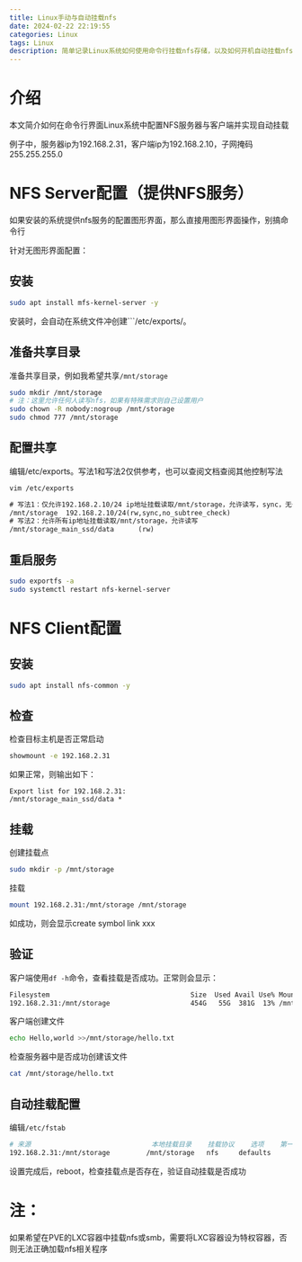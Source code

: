 ```yaml
---
title: Linux手动与自动挂载nfs
date: 2024-02-22 22:19:55
categories: Linux
tags: Linux
description: 简单记录Linux系统如何使用命令行挂载nfs存储，以及如何开机自动挂载nfs存储
---
```


# 介绍
本文简介如何在命令行界面Linux系统中配置NFS服务器与客户端并实现自动挂载

例子中，服务器ip为192.168.2.31，客户端ip为192.168.2.10，子网掩码255.255.255.0

# NFS Server配置（提供NFS服务）
如果安装的系统提供nfs服务的配置图形界面，那么直接用图形界面操作，别搞命令行

针对无图形界面配置：

## 安装
```bash
sudo apt install mfs-kernel-server -y
```
安装时，会自动在系统文件冲创建```/etc/exports/。

## 准备共享目录
准备共享目录，例如我希望共享```/mnt/storage```
```bash
sudo mkdir /mnt/storage
# 注：这里允许任何人读写nfs，如果有特殊需求则自己设置用户
sudo chown -R nobody:nogroup /mnt/storage
sudo chmod 777 /mnt/storage
```

## 配置共享

编辑/etc/exports。写法1和写法2仅供参考，也可以查阅文档查阅其他控制写法
```bash
vim /etc/exports
```
```txt
# 写法1：仅允许192.168.2.10/24 ip地址挂载读取/mnt/storage，允许读写，sync，无子文件夹检查
/mnt/storage  192.168.2.10/24(rw,sync,no_subtree_check)
# 写法2：允许所有ip地址挂载读取/mnt/storage，允许读写
/mnt/storage_main_ssd/data      (rw)
```

## 重启服务
```bash
sudo exportfs -a
sudo systemctl restart nfs-kernel-server
```

# NFS Client配置
## 安装
```bash
sudo apt install nfs-common -y
```

## 检查
检查目标主机是否正常启动
```bash
showmount -e 192.168.2.31
```
如果正常，则输出如下：
```
Export list for 192.168.2.31:
/mnt/storage_main_ssd/data *
```

## 挂载
创建挂载点
```bash
sudo mkdir -p /mnt/storage
```

挂载
```bash
mount 192.168.2.31:/mnt/storage /mnt/storage
```
如成功，则会显示create symbol link xxx

## 验证
客户端使用```df -h```命令，查看挂载是否成功。正常则会显示：
```bash
Filesystem                                   Size  Used Avail Use% Mounted on
192.168.2.31:/mnt/storage                    454G   55G  381G  13% /mnt/storage
```
客户端创建文件
```bash
echo Hello,world >>/mnt/storage/hello.txt
```
检查服务器中是否成功创建该文件
```bash
cat /mnt/storage/hello.txt
```

## 自动挂载配置
编辑```/etc/fstab```
```bash
# 来源                              本地挂载目录    挂载协议    选项    第一个数字表示是否备份，第二个表示是否fsck磁盘检测
192.168.2.31:/mnt/storage         /mnt/storage   nfs     defaults        0 0
```

设置完成后，reboot，检查挂载点是否存在，验证自动挂载是否成功


# 注：
如果希望在PVE的LXC容器中挂载nfs或smb，需要将LXC容器设为特权容器，否则无法正确加载nfs相关程序